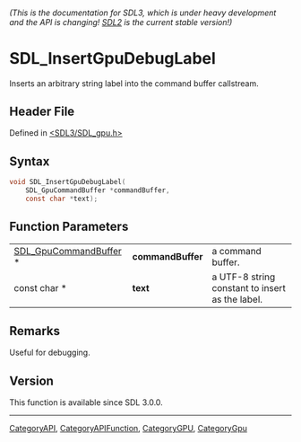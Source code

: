 ###### (This is the documentation for SDL3, which is under heavy development and the API is changing! [SDL2](https://wiki.libsdl.org/SDL2/) is the current stable version!)
# SDL_InsertGpuDebugLabel

Inserts an arbitrary string label into the command buffer callstream.

## Header File

Defined in [<SDL3/SDL_gpu.h>](https://github.com/libsdl-org/SDL/blob/main/include/SDL3/SDL_gpu.h)

## Syntax

```c
void SDL_InsertGpuDebugLabel(
    SDL_GpuCommandBuffer *commandBuffer,
    const char *text);
```

## Function Parameters

|                                                |                   |                                                 |
| ---------------------------------------------- | ----------------- | ----------------------------------------------- |
| [SDL_GpuCommandBuffer](SDL_GpuCommandBuffer) * | **commandBuffer** | a command buffer.                               |
| const char *                                   | **text**          | a UTF-8 string constant to insert as the label. |

## Remarks

Useful for debugging.

## Version

This function is available since SDL 3.0.0.

----
[CategoryAPI](CategoryAPI), [CategoryAPIFunction](CategoryAPIFunction), [CategoryGPU](CategoryGPU), [CategoryGpu](CategoryGpu)



